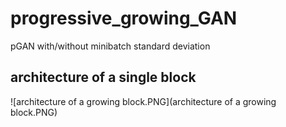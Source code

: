 # progressive_growing_GAN
pGAN with/without minibatch standard deviation
## architecture of a single block
![architecture of a growing block.PNG](architecture of a growing block.PNG)
